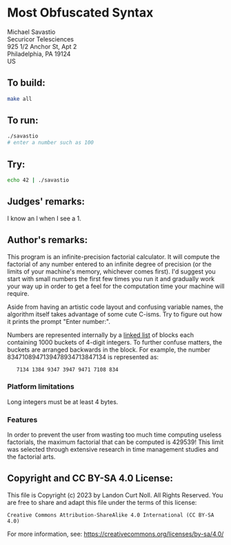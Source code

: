 # Most Obfuscated Syntax

Michael Savastio  
Securicor Telesciences  
925 1/2 Anchor St, Apt 2  
Philadelphia, PA  19124  
US  

## To build:

```sh
make all
```

## To run:

```sh
./savastio
# enter a number such as 100
```

## Try:

```sh
echo 42 | ./savastio
```

## Judges' remarks:

I know an l when I see a 1.

## Author's remarks:

This program is an infinite-precision factorial calculator.  It will
compute the factorial of any number entered to an infinite degree of
precision (or the limits of your machine's memory, whichever comes
first).  I'd suggest you start with small numbers the first few times
you run it and gradually work your way up in order to get a feel for
the computation time your machine will require.

Aside from having an artistic code layout and confusing variable names,
the algorithm itself takes advantage of some cute C-isms.  Try to
figure out how it prints the prompt "Enter number:".

Numbers are represented internally by a [linked
list](https://en.wikipedia.org/wiki/Linked_list) of blocks each
containing 1000 buckets of 4-digit integers.  To further confuse
matters, the buckets are arranged backwards in the block.  For example,
the number 8347108947139478934713847134 is represented as:

       7134 1384 9347 3947 9471 7108 834

### Platform limitations

Long integers must be at least 4 bytes.

### Features

In order to prevent the user from wasting too much time computing
useless factorials, the maximum factorial that can be computed is
429539!  This limit was selected through extensive research in
time management studies and the factorial arts.

## Copyright and CC BY-SA 4.0 License:

This file is Copyright (c) 2023 by Landon Curt Noll.  All Rights Reserved.
You are free to share and adapt this file under the terms of this license:

    Creative Commons Attribution-ShareAlike 4.0 International (CC BY-SA 4.0)

For more information, see: https://creativecommons.org/licenses/by-sa/4.0/
